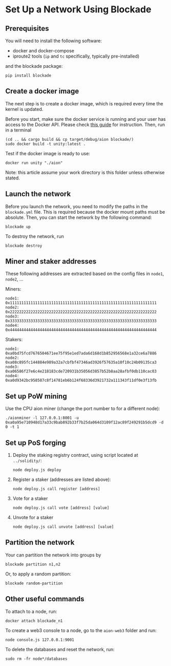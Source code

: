 # Set Up a Network Using Blockade

## Prerequisites

You will need to install the following software:

- docker and docker-compose
- iproute2 tools (`ip` and `tc` specifically, typically pre-installed)

and the blockade package:

```
pip install blockade
```

## Create a docker image

The next step is to create a docker image, which is required every time the kernel is updated.

Before you start, make sure the docker service is running and your user has access to the Docker API.
Please check [this guide]((https://stackoverflow.com/questions/21871479/docker-cant-connect-to-docker-daemon))
for instruction. Then, run in a terminal

```
(cd .. && cargo build && cp target/debug/aion blockade/)
sudo docker build -t unity:latest .
```

Test if the docker image is ready to use:
```
docker run unity "./aion"
```

Note: this article assume your work directory is this folder unless otherwise stated.

## Launch the network

Before you launch the network, you need to modify the paths in the `blockade.yml` file. This is required because
the docker mount paths must be absolute. Then, you can start the network by the following command:

```
blockade up
```

To destroy the network, run
```
blockade destroy
```

## Miner and staker addresses

These following addresses are extracted based on the config files in `node1`, `node2`, ...

Miners:
```
node1: 0x1111111111111111111111111111111111111111111111111111111111111111
node2: 0x2222222222222222222222222222222222222222222222222222222222222222
node3: 0x3333333333333333333333333333333333333333333333333333333333333333
node4: 0x4444444444444444444444444444444444444444444444444444444444444444
```

Stakers:
```
node1: 0xa0bd75fcd7676504671ee75f95e1ed7ada6d168d1b852956568e1a32ce6a7886
node2: 0xa08c895fc144884e989a32a7cbfbf47346ad3926f57635a10f10c24b09135ca3
node3: 0xa06586f27e6c4e218183cde720931b35056d3857b52b8aa28afbf0db110cac03
node4: 0xa0d9342bc958587c8f14781eb6b124f68336d3921732a111343f11df0e3f13fb
```

## Set up PoW mining

Use the CPU aion miner (change the port number to for a different node):
```
./aionminer -l 127.0.0.1:8001 -u 0xa0a95e710948d17a33c9bab892b33f7b25da064d3109f12ac89f249291b5dcd9 -d 0 -t 1
```

## Set up PoS forging

1. Deploy the staking registry contract, using script  located at `../solidity/`:

    ```
    node deploy.js deploy
    ```

2. Register a staker (addresses are listed above):

    ```
    node deploy.js call register [address]
    ```

3. Vote for a staker

    ```
    node deploy.js call vote [address] [value]
    ```

4. Unvote for a staker

    ```
    node deploy.js call unvote [address] [value]
    ```

## Partition the network

Your can partition the network into groups by

```
blockade partition n1,n2
```

Or, to apply a random partition:
```
blockade random-partition
```

## Other useful commands

To attach to a node, run:

```
docker attach blockade_n1
```

To create a web3 console to a node, go to the `aion-web3` folder and run:

```
node console.js 127.0.0.1:9001
```
    
To delete the databases and reset the network, run:

```
sudo rm -fr node*/databases
```
